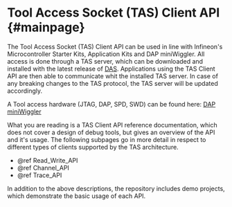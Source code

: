 Tool Access Socket (TAS) Client API {#mainpage}
===============================================================================

The Tool Access Socket (TAS) Client API can be used in line with Infineon's Microcontroller Starter Kits, Application 
Kits and DAP miniWiggler. All access is done through a TAS server, which can be downloaded and installed with the latest
release of [DAS](https://www.infineon.com/DAS). Applications using the TAS Client API are then able to communicate whit
the installed TAS server. In case of any breaking changes to the TAS protocol, the TAS server will be updated accordingly.

A Tool access hardware (JTAG, DAP, SPD, SWD) can be found here: [DAP miniWiggler](https://www.infineon.com/cms/en/product/evaluation-boards/kit_miniwiggler_3_usb/?redirId=54610) 

What you are reading is a TAS Client API reference documentation, which does not cover a design of debug tools, but 
gives an overview of the API and it's usage. The following subpages go in more detail in respect to different types of 
clients supported by the TAS architecture.

- @ref Read_Write_API
- @ref Channel_API
- @ref Trace_API

In addition to the above descriptions, the repository includes demo projects, which demonstrate the basic usage of each
API.
